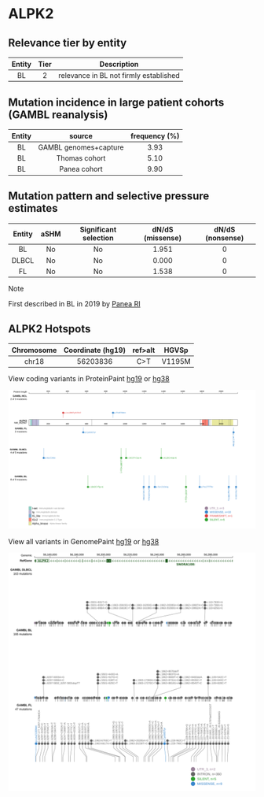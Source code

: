 # ALPK2

## Relevance tier by entity

|Entity|Tier|Description                           |
|:------:|:----:|--------------------------------------|
|BL    |2   |relevance in BL not firmly established|

## Mutation incidence in large patient cohorts (GAMBL reanalysis)

|Entity|source               |frequency (%)|
|:------:|:---------------------:|:-------------:|
|BL    |GAMBL genomes+capture|3.93         |
|BL    |Thomas cohort        |5.10         |
|BL    |Panea cohort         |9.90         |

## Mutation pattern and selective pressure estimates

|Entity|aSHM|Significant selection|dN/dS (missense)|dN/dS (nonsense)|
|:------:|:----:|:---------------------:|:----------------:|:----------------:|
|BL    |No  |No                   |1.951           |0               |
|DLBCL |No  |No                   |0.000           |0               |
|FL    |No  |No                   |1.538           |0               |


> [!NOTE]
> First described in BL in 2019 by [Panea RI](https://pubmed.ncbi.nlm.nih.gov/31558468)


 ## ALPK2 Hotspots

| Chromosome |Coordinate (hg19) | ref>alt | HGVSp | 
 | :---:| :---: | :--: | :---: |
| chr18 | 56203836 | C>T | V1195M |

View coding variants in ProteinPaint [hg19](https://www.bcgsc.ca/downloads/morinlab/GAMBL/test/genes/ALPK2_protein.html)  or [hg38](https://www.bcgsc.ca/downloads/morinlab/GAMBL/test/genes/ALPK2_protein_hg38.html)

![image](images/proteinpaint/ALPK2_NM_052947.svg)

View all variants in GenomePaint [hg19](https://www.bcgsc.ca/downloads/morinlab/GAMBL/test/genes/ALPK2.html)  or [hg38](https://www.bcgsc.ca/downloads/morinlab/GAMBL/test/genes/ALPK2_hg38.html)

![image](images/proteinpaint/ALPK2.svg)
